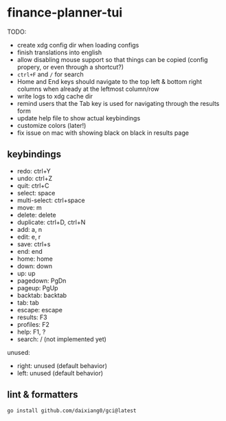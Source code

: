 # finance-planner-tui

TODO:

- create xdg config dir when loading configs
- finish translations into english
- allow disabling mouse support so that things can be copied (config propery, or even through a shortcut?)
- `ctrl+F` and `/` for search
- Home and End keys should navigate to the top left & bottom right columns when already at the leftmost column/row
- write logs to xdg cache dir
- remind users that the Tab key is used for navigating through the results form
- update help file to show actual keybindings
- customize colors (later!)
- fix issue on mac with showing black on black in results page

## keybindings

- redo: ctrl+Y
- undo: ctrl+Z
- quit: ctrl+C
- select: space
- multi-select: ctrl+space
- move: m
- delete: delete
- duplicate: ctrl+D, ctrl+N
- add: a, n
- edit: e, r
- save: ctrl+s
- end: end
- home: home
- down: down
- up: up
- pagedown: PgDn
- pageup: PgUp
- backtab: backtab
- tab: tab
- escape: escape
- results: F3
- profiles: F2
- help: F1, ?
- search: / (not implemented yet)

unused:

- right: unused (default behavior)
- left: unused (default behavior)

## lint & formatters

```bash
go install github.com/daixiang0/gci@latest
```
